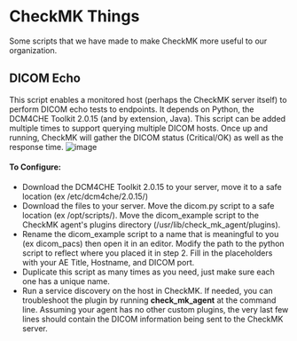 # CheckMK Things
Some scripts that we have made to make CheckMK more useful to our organization.

## DICOM Echo
This script enables a monitored host (perhaps the CheckMK server itself) to perform DICOM echo tests to endpoints. It depends on Python, the DCM4CHE Toolkit 2.0.15 (and by extension, Java). This script can be added multiple times to support querying multiple DICOM hosts. Once up and running, CheckMK will gather the DICOM status (Critical/OK) as well as the response time.
![image](https://user-images.githubusercontent.com/98006216/206751755-f4840f60-0105-4712-84cf-6a4d488fc23d.png)

#### To Configure:
- Download the DCM4CHE Toolkit 2.0.15 to your server, move it to a safe location (ex /etc/dcm4che/2.0.15/)
- Download the files to your server. Move the dicom.py script to a safe location (ex /opt/scripts/). Move the dicom_example script to the CheckMK agent's plugins directory (/usr/lib/check_mk_agent/plugins).
- Rename the dicom_example script to a name that is meaningful to you (ex dicom_pacs) then open it in an editor. Modify the path to the python script to reflect where you placed it in step 2. Fill in the placeholders with your AE Title, Hostname, and DICOM port.
- Duplicate this script as many times as you need, just make sure each one has a unique name.
- Run a service discovery on the host in CheckMK. If needed, you can troubleshoot the plugin by running **check_mk_agent** at the command line. Assuming your agent has no other custom plugins, the very last few lines should contain the DICOM information being sent to the CheckMK server.
